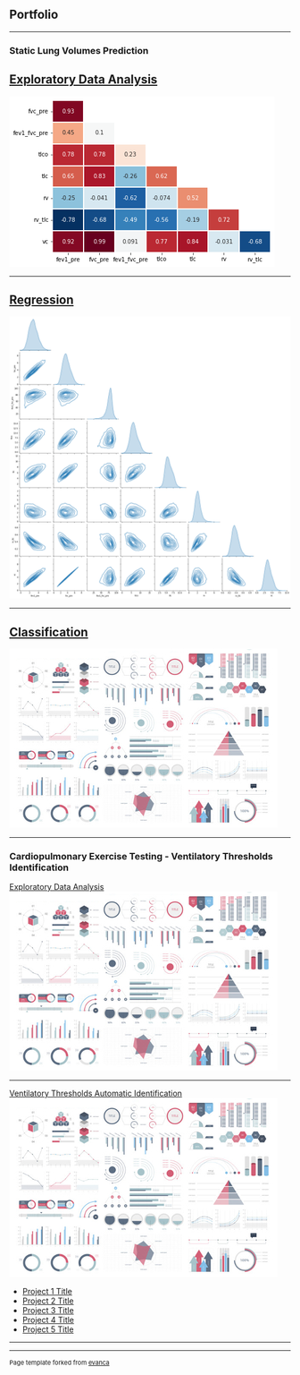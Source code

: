 ## Portfolio

---

### Static Lung Volumes Prediction

[Exploratory Data Analysis](/sample_page)
--
<img src="images/transferir.png?raw=true"/>

---
[Regression](/pdf/sample_presentation.pdf)
--
<img src="images/transferir (1).png?raw=true"/>

---
[Classification](http://example.com/)
--
<img src="images/dummy_thumbnail.jpg?raw=true"/>

---

### Cardiopulmonary Exercise Testing - Ventilatory Thresholds Identification

[Exploratory Data Analysis](/sample_page)
<img src="images/dummy_thumbnail.jpg?raw=true"/>

---
[Ventilatory Thresholds Automatic Identification](/pdf/sample_presentation.pdf)
<img src="images/dummy_thumbnail.jpg?raw=true"/>

- [Project 1 Title](http://example.com/)
- [Project 2 Title](http://example.com/)
- [Project 3 Title](http://example.com/)
- [Project 4 Title](http://example.com/)
- [Project 5 Title](http://example.com/)

---




---
<p style="font-size:11px">Page template forked from <a href="https://github.com/evanca/quick-portfolio">evanca</a></p>
<!-- Remove above link if you don't want to attibute -->

